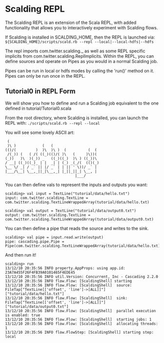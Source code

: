# Scalding REPL

The Scalding REPL is an extension of the Scala REPL, with added functionality
that allows you to interactively experiment with Scalding flows.

If Scalding is installed in SCALDING_HOME, then the REPL is launched via:
`${SCALDING_HOME}/scripts/scald.rb --repl --local|--local-hdfs|--hdfs`

The repl imports com.twitter.scalding._ as well as some REPL specific implicits
from com.twitter.scalding.ReplImplicits. Within the REPL, you can define sources
and operate on Pipes as you would in a normal Scalding job.

Pipes can be run in local or hdfs modes by calling the 'run()' method on it. Pipes can
only be run once in the REPL.

## Tutorial0 in REPL Form
We will show you how to define and run a Scalding job equivalent to the one
defined in tutorial/Tutorial0.scala

From the root directory, where Scalding is installed, you can launch the REPL with:
`./scripts/scald.rb --repl --local`

You will see some lovely ASCII art:

     (
     )\ )            (   (
    (()/(         )  )\  )\ )  (          (  (
     /(_)) (   ( /( ((_)(()/( )\   (     )\))(
    (_))   )\  )(_)) _   ((_)((_)  )\ ) ((_))\
    / __| ((_)((_)_ | |  _| | (_) _(_/(  (()(_)
    \__ \/ _| / _` || |/ _` | | || ' \))/ _` |
    |___/\__| \__,_||_|\__,_| |_||_||_| \__, |
                                    |___/

You can then define vals to represent the inputs and outputs you want:

    scalding> val input = TextLine("tutorial/data/hello.txt")
    input: com.twitter.scalding.TextLine = com.twitter.scalding.TextLineWrappedArray(tutorial/data/hello.txt)

    scalding> val output = TextLine("tutorial/data/output0.txt")
    output: com.twitter.scalding.TextLine = com.twitter.scalding.TextLineWrappedArray(tutorial/data/output0.txt)

You can then define a pipe that reads the source and writes to the sink.

    scalding> val pipe = input.read.write(output)
    pipe: cascading.pipe.Pipe = Pipe(com.twitter.scalding.TextLineWrappedArray(tutorial/data/hello.txt))

And then run it!

    scalding> run
    13/12/10 20:35:56 INFO property.AppProps: using app.id: 23A7A455F26F4FB39A0101465F4EDE45
    13/12/10 20:35:56 INFO util.Version: Concurrent, Inc - Cascading 2.2.0
    13/12/10 20:35:56 INFO flow.Flow: [ScaldingShell] starting
    13/12/10 20:35:56 INFO flow.Flow: [ScaldingShell]  source: FileTap["TextLine[['offset', 'line']->[ALL]]"]["tutorial/data/hello.txt"]
    13/12/10 20:35:56 INFO flow.Flow: [ScaldingShell]  sink: FileTap["TextLine[['offset', 'line']->[ALL]]"]["tutorial/data/output0.txt"]
    13/12/10 20:35:56 INFO flow.Flow: [ScaldingShell]  parallel execution is enabled: true
    13/12/10 20:35:56 INFO flow.Flow: [ScaldingShell]  starting jobs: 1
    13/12/10 20:35:56 INFO flow.Flow: [ScaldingShell]  allocating threads: 1
    13/12/10 20:35:56 INFO flow.FlowStep: [ScaldingShell] starting step: local

